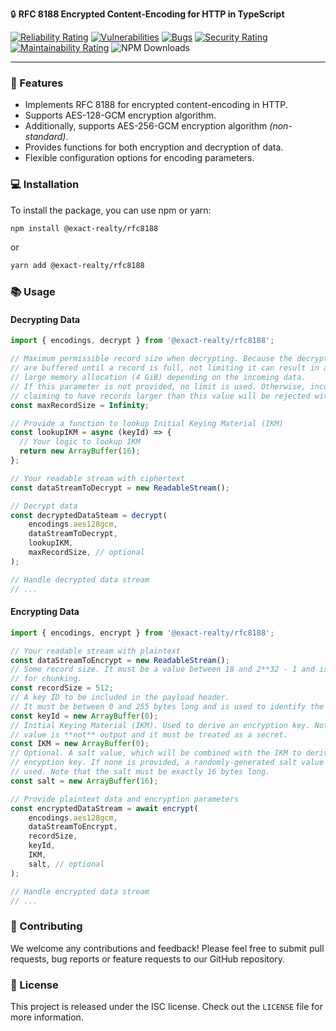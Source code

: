 🔒 **RFC 8188 Encrypted Content-Encoding for HTTP in TypeScript**

 [![Reliability Rating](https://sonarcloud.io/api/project_badges/measure?project=Exact-Realty_ts-rfc8188&metric=reliability_rating)](https://sonarcloud.io/summary/new_code?id=Exact-Realty_ts-rfc8188)
 [![Vulnerabilities](https://sonarcloud.io/api/project_badges/measure?project=Exact-Realty_ts-rfc8188&metric=vulnerabilities)](https://sonarcloud.io/summary/new_code?id=Exact-Realty_ts-rfc8188)
 [![Bugs](https://sonarcloud.io/api/project_badges/measure?project=Exact-Realty_ts-rfc8188&metric=bugs)](https://sonarcloud.io/summary/new_code?id=Exact-Realty_ts-rfc8188)
 [![Security Rating](https://sonarcloud.io/api/project_badges/measure?project=Exact-Realty_ts-rfc8188&metric=security_rating)](https://sonarcloud.io/summary/new_code?id=Exact-Realty_ts-rfc8188)
 [![Maintainability Rating](https://sonarcloud.io/api/project_badges/measure?project=Exact-Realty_ts-rfc8188&metric=sqale_rating)](https://sonarcloud.io/summary/new_code?id=Exact-Realty_ts-rfc8188)
 ![NPM Downloads](https://img.shields.io/npm/dw/@exact-realty/rfc8188?style=flat-square)


---
### 🚀 Features

- Implements RFC 8188 for encrypted content-encoding in HTTP.
- Supports AES-128-GCM encryption algorithm.
- Additionally, supports AES-256-GCM encryption algorithm _(non-standard)_.
- Provides functions for both encryption and decryption of data.
- Flexible configuration options for encoding parameters.

### 💻 Installation

To install the package, you can use npm or yarn:

```sh
npm install @exact-realty/rfc8188
```

or

```sh
yarn add @exact-realty/rfc8188
```

### 📚 Usage

#### Decrypting Data

```javascript
import { encodings, decrypt } from '@exact-realty/rfc8188';

// Maximum permissible record size when decrypting. Because the decrypted data
// are buffered until a record is full, not limiting it can result in a very
// large memory allocation (4 GiB) depending on the incoming data.
// If this parameter is not provided, no limit is used. Otherwise, incoming data
// claiming to have records larger than this value will be rejected with.
const maxRecordSize = Infinity;

// Provide a function to lookup Initial Keying Material (IKM)
const lookupIKM = async (keyId) => {
  // Your logic to lookup IKM
  return new ArrayBuffer(16);
};

// Your readable stream with ciphertext
const dataStreamToDecrypt = new ReadableStream();

// Decrypt data
const decryptedDataSteam = decrypt(
    encodings.aes128gcm,
    dataStreamToDecrypt,
    lookupIKM,
    maxRecordSize, // optional
);

// Handle decrypted data stream
// ...
```

#### Encrypting Data

```javascript
import { encodings, encrypt } from '@exact-realty/rfc8188';

// Your readable stream with plaintext
const dataStreamToEncrypt = new ReadableStream();
// Some record size. It must be a value between 18 and 2**32 - 1 and is used
// for chunking.
const recordSize = 512;
// A key ID to be included in the payload header.
// It must be between 0 and 255 bytes long and is used to identify the IKM used.
const keyId = new ArrayBuffer(0);
// Initial Keying Material (IKM). Used to derive an encryption key. Note: this
// value is **not** output and it must be treated as a secret.
const IKM = new ArrayBuffer(0);
// Optional. A salt value, which will be combined with the IKM to derive an
// encyption key. If none is provided, a randomly-generated salt value will be
// used. Note that the salt must be exactly 16 bytes long.
const salt = new ArrayBuffer(16);

// Provide plaintext data and encryption parameters
const encryptedDataStream = await encrypt(
    encodings.aes128gcm,
    dataStreamToEncrypt,
    recordSize,
    keyId,
    IKM,
    salt, // optional
);

// Handle encrypted data stream
// ...
```

### 🤝 Contributing

We welcome any contributions and feedback! Please feel free to submit pull
requests, bug reports or feature requests to our GitHub repository.

### 📜 License

This project is released under the ISC license. Check out the `LICENSE` file for
more information.
